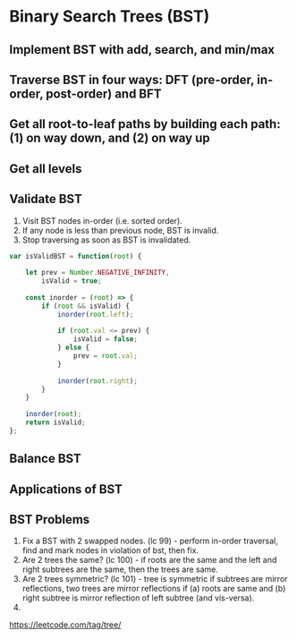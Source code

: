 # Binary Search Trees (BST)

## Implement BST with add, search, and min/max

## Traverse BST in four ways: DFT (pre-order, in-order, post-order) and BFT

## Get all root-to-leaf paths by building each path: (1) on way down, and (2) on way up

## Get all levels

## Validate BST

1. Visit BST nodes in-order (i.e. sorted order).
2. If any node is less than previous node, BST is invalid.
3. Stop traversing as soon as BST is invalidated.

```js
var isValidBST = function(root) {
    
    let prev = Number.NEGATIVE_INFINITY,
        isValid = true;
    
    const inorder = (root) => {
        if (root && isValid) {
            inorder(root.left);
            
            if (root.val <= prev) {
                isValid = false;
            } else {
                prev = root.val;
            }
            
            inorder(root.right);
        }
    }
    
    inorder(root);
    return isValid;
};
```

## Balance BST

## Applications of BST

## BST Problems

1. Fix a BST with 2 swapped nodes. (lc 99) - perform in-order traversal, find and mark nodes in violation of bst, then fix.
1. Are 2 trees the same? (lc 100) - if roots are the same and the left and right subtrees are the same, then the trees are same.
1. Are 2 trees symmetric? (lc 101) - tree is symmetric if subtrees are mirror reflections, two trees are mirror reflections if (a) roots are same and (b) right subtree is mirror reflection of left subtree (and vis-versa).
1. 

https://leetcode.com/tag/tree/
